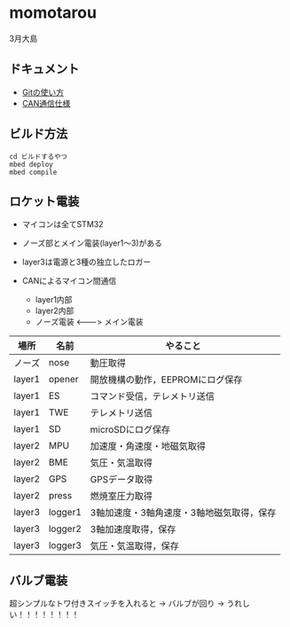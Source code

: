 # momotarou
3月大島

## ドキュメント

- [Gitの使い方](./docs/git.md)
- [CAN通信仕様](./docs/can.md)

## ビルド方法
```
cd ビルドするやつ
mbed deploy
mbed compile
```

## ロケット電装

- マイコンは全てSTM32
- ノーズ部とメイン電装(layer1〜3)がある
- layer3は電源と3種の独立したロガー

- CANによるマイコン間通信
	- layer1内部
	- layer2内部
	- ノーズ電装 <---> メイン電装

|場所  |名前|やること|
|------|----|--------|
|ノーズ|nose  |動圧取得|
|layer1|opener|開放機構の動作，EEPROMにログ保存|
|layer1|ES    |コマンド受信，テレメトリ送信|
|layer1|TWE   |テレメトリ送信|
|layer1|SD    |microSDにログ保存|
|layer2|MPU   |加速度・角速度・地磁気取得|
|layer2|BME   |気圧・気温取得|
|layer2|GPS   |GPSデータ取得|
|layer2|press |燃焼室圧力取得|
|layer3|logger1|3軸加速度・3軸角速度・3軸地磁気取得，保存|
|layer3|logger2|3軸加速度取得，保存|
|layer3|logger3|気圧・気温取得，保存|

## バルブ電装

超シンプルなトワ付きスイッチを入れると -> バルブが回り -> うれしい！！！！！！！！
